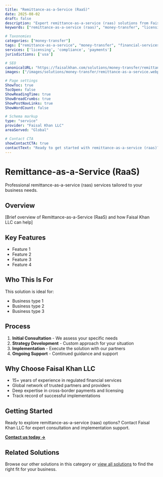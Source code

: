 ```yaml
---
title: "Remittance-as-a-Service (RaaS)"
date: 2025-08-02
draft: false
description: "Expert remittance-as-a-service (raas) solutions from Faisal Khan LLC"
keywords: ["remittance-as-a-service (raas)", "money-transfer", "licensing", "compliance", "faisal khan"]

# Taxonomies
categories: ["money-transfer"]
tags: ["remittance-as-a-service", "money-transfer", "financial-services"]
services: ['licensing', 'compliance', 'payments']
jurisdictions: ['usa']

# SEO
canonicalURL: "https://faisalkhan.com/solutions/money-transfer/remittance-as-a-service/"
images: ["/images/solutions/money-transfer/remittance-as-a-service.webp"]

# Page settings
ShowToc: true
TocOpen: false
ShowReadingTime: true
ShowBreadCrumbs: true
ShowPostNavLinks: true
ShowWordCount: false

# Schema markup
type: "service"
provider: "Faisal Khan LLC"
areaServed: "Global"

# Contact CTA
showContactCTA: true
contactText: "Ready to get started with remittance-as-a-service (raas)? Contact Faisal Khan LLC for expert consultation."
---
```

# Remittance-as-a-Service (RaaS)

Professional remittance-as-a-service (raas) services tailored to your business needs.

## Overview

[Brief overview of Remittance-as-a-Service (RaaS) and how Faisal Khan LLC can help]

## Key Features

- Feature 1
- Feature 2  
- Feature 3
- Feature 4

## Who This Is For

This solution is ideal for:

- Business type 1
- Business type 2
- Business type 3

## Process

1. **Initial Consultation** - We assess your specific needs
2. **Strategy Development** - Custom approach for your situation  
3. **Implementation** - Execute the solution with our partners
4. **Ongoing Support** - Continued guidance and support

## Why Choose Faisal Khan LLC

- 15+ years of experience in regulated financial services
- Global network of trusted partners and providers
- Deep expertise in cross-border payments and licensing
- Track record of successful implementations

## Getting Started

Ready to explore remittance-as-a-service (raas) options? Contact Faisal Khan LLC for expert consultation and implementation support.

**[Contact us today →](mailto:contact@faisalkhan.com)**

## Related Solutions

Browse our other solutions in this category or [view all solutions](/solutions/) to find the right fit for your business.

